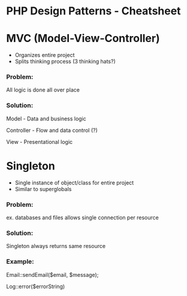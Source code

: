 # PHP Design Patterns - Cheatsheet
# MVC (Model-View-Controller)
- Organizes entire project
- Splits thinking process (3 thinking hats?)

### Problem:
All logic is done all over place

### Solution:

Model - Data and business logic

Controller - Flow and data control (?)

View - Presentational logic

# Singleton
- Single instance of object/class for entire project
- Similar to superglobals

### Problem:
ex. databases and files allows single connection per resource 

### Solution:

Singleton always returns same resource

### Example:
Email::sendEmail($email, $message);

Log::error($errorString)
